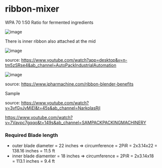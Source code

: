 # ribbon-mixer

WPA 70 1:50 Ratio for fermented ingredients 


![image](https://github.com/user-attachments/assets/10b92ada-f775-46dc-b28f-1ebd20bad670)

There is inner ribbon also attached at the mid

![image](https://github.com/user-attachments/assets/50f0e59d-062a-43a2-b5f4-66b74956048d)


source: https://www.youtube.com/watch?app=desktop&v=n-tm5zSRse4&ab_channel=AutoPackIndustrialAutomation

![image](https://github.com/user-attachments/assets/f8139be9-bc44-4bea-9944-0492d24c1403)

source: https://www.ipharmachine.com/ribbon-blender-benefits

Sample




source: https://www.youtube.com/watch?v=3vfGvJvMiEI&t=45s&ab_channel=NarkolasRjl

https://www.youtube.com/watch?v=7Vavpc7gqqo&t=149s&ab_channel=SAMPACKPACKINGMACHINERY

### Required Blade length
- outer blade diameter = 22 inches => circumference = 2PiR = 2x3.14x22 = 138.16 inches = 11.5 ft
- inner blade diamenter = 18 inches => circumference = 2PiR = 2x3.14x18 = 113.1 inches = 9.4 ft
